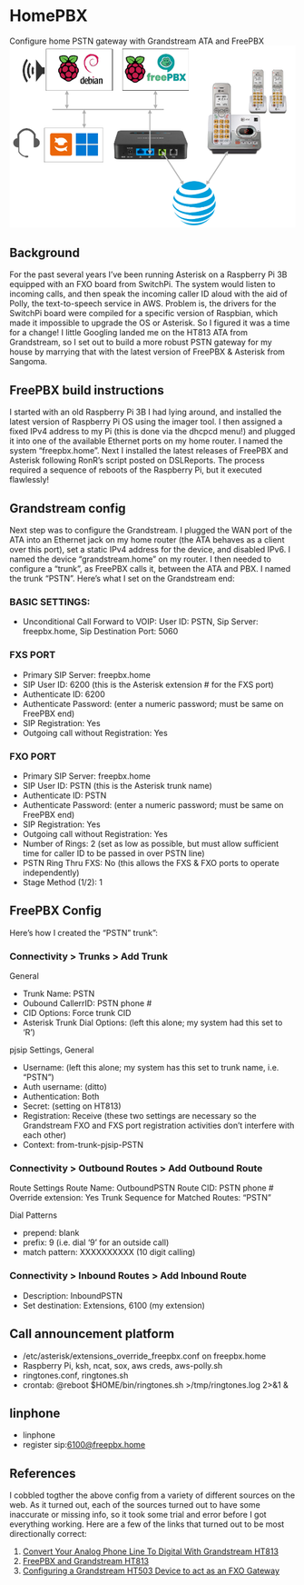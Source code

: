 # HomePBX
Configure home PSTN gateway with Grandstream ATA and FreePBX
<img src=https://github.com/glmck13/HomePBX/blob/main/drawing.png width=600px>  
## Background
For the past several years I’ve been running Asterisk on a Raspberry Pi 3B equipped with an FXO board from SwitchPi.  The system would listen to incoming calls, and then speak the incoming caller ID aloud with the aid of Polly, the text-to-speech service in AWS.  Problem is, the drivers for the SwitchPi board were compiled for a specific version of Raspbian, which made it impossible to upgrade the OS or Asterisk.  So I figured it was a time for a change! I little Googling landed me on the HT813 ATA from Grandstream, so I set out to build a more robust PSTN gateway for my house by marrying that with the latest version of FreePBX & Asterisk from Sangoma.
## FreePBX build instructions
I started with an old Raspberry Pi 3B I had lying around, and installed the latest version of Raspberry Pi OS using the imager tool. I then assigned a fixed IPv4 address to my Pi (this is done via the dhcpcd menu!) and plugged it into one of the available Ethernet ports on my home router.  I named the system “freepbx.home”.  Next I installed the latest releases of FreePBX and Asterisk following RonR’s script posted on DSLReports.  The process required a sequence of reboots of the Raspberry Pi, but it executed flawlessly!
## Grandstream config
Next step was to configure the Grandstream.  I plugged the WAN port of the ATA into an Ethernet jack on my home router (the ATA behaves as a client over this port),  set a static IPv4 address for the device, and disabled IPv6.  I named the device “grandstream.home” on my router.   I then needed to configure a “trunk”, as FreePBX calls it, between the ATA and PBX. I named the trunk “PSTN”.  Here’s what I set on the Grandstream end:
### BASIC SETTINGS:
+ Unconditional Call Forward to VOIP: User ID: PSTN, Sip Server: freepbx.home, Sip Destination Port: 5060
### FXS PORT
+ Primary SIP Server: freepbx.home
+ SIP User ID: 6200 (this is the Asterisk extension # for the FXS port)
+ Authenticate ID: 6200
+ Authenticate Password: (enter a numeric password; must be same on FreePBX end)
+ SIP Registration: Yes
+ Outgoing call without Registration: Yes
### FXO PORT
+ Primary SIP Server: freepbx.home
+ SIP User ID: PSTN (this is the Asterisk trunk name)
+ Authenticate ID: PSTN
+ Authenticate Password: (enter a numeric password; must be same on FreePBX end)
+ SIP Registration: Yes
+ Outgoing call without Registration: Yes
+ Number of Rings: 2 (set as low as possible, but must allow sufficient time for caller ID to be passed in over PSTN line)
+ PSTN Ring Thru FXS: No (this allows the FXS & FXO ports to operate independently)
+ Stage Method (1/2): 1
## FreePBX Config
Here’s how I created the “PSTN” trunk”:
### Connectivity > Trunks > Add Trunk
General
+ Trunk Name: PSTN
+ Oubound CallerrID: PSTN phone #
+ CID Options: Force trunk CID
+ Asterisk Trunk Dial Options: (left this alone; my system had this set to ‘R’)
   
pjsip Settings, General
+ Username: (left this alone; my system has this set to trunk name, i.e. “PSTN”)
+ Auth username: (ditto)
+ Authentication: Both
+ Secret: (setting on HT813)
+ Registration: Receive (these two settings are necessary so the Grandstream FXO and FXS port registration activities don’t interfere with each other)
+ Context: from-trunk-pjsip-PSTN
### Connectivity > Outbound Routes > Add Outbound Route
Route Settings
Route Name: OutboundPSTN
Route CID: PSTN phone #
Override extension: Yes
Trunk Sequence for Matched Routes: “PSTN”
   
Dial Patterns
+ prepend: blank
+ prefix: 9 (i.e. dial ‘9’ for an outside call)
+ match pattern: XXXXXXXXXX (10 digit calling)

### Connectivity > Inbound Routes > Add Inbound Route
+ Description: InboundPSTN
+ Set destination: Extensions, 6100 (my extension)
## Call announcement platform
+ /etc/asterisk/extensions_override_freepbx.conf on freepbx.home
+ Raspberry Pi, ksh, ncat, sox, aws creds, aws-polly.sh
+ ringtones.conf, ringtones.sh
+ crontab: @reboot $HOME/bin/ringtones.sh >/tmp/ringtones.log 2>&1 &
## linphone
+ linphone
+ register sip:6100@freepbx.home
## References
I cobbled togther the above config from a variety of different sources on the web.  As it turned out, each of the sources turned out to have some inaccurate or missing info, so it took some trial and error before I got everything working. Here are a few of the links that turned out to be most directionally correct:
1. [Convert Your Analog Phone Line To Digital With Grandstream HT813](https://vitalpbx.com/blog/convert-your-analog-phone-line-to-digital/)
2. [FreePBX and Grandstream HT813](https://community.freepbx.org/t/freepbx-and-grandstream-ht813/87346/8)
3. [Configuring a Grandstream HT503 Device to act as an FXO Gateway](https://wiki.freepbx.org/pages/viewpage.action?pageId=33293313)
